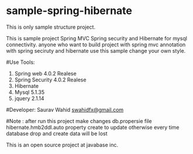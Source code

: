 # sample-spring-hibernate
This is only sample structure project.

This is sample project Spring MVC Spring security and  Hibernate for mysql connectivity.
anyone who want to build project with spring mvc annotation with spring seciruty and hibernate
use this sample change your own style.
	
#Use Tools:
  1. Spring web 4.0.2 Realese
  2. Spring Security 4.0.2 Realese
  3. Hibernate 
  5. Mysql 5.1.35
  6. jquery 2.1.14
  
#Developer: 
  Saurav Wahid <swahidfx@gmail.com>
  
#Note : after run this project make changes db.propersie file hibernate.hmb2ddl.auto property create to update
otherwise every time database drop and create data will be lost

This is an open source project at javabase inc.
